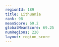 ```yaml
---
regionId: 189
title: Lithuania
rank: 98
meanScore: 69.2
globalMeanScore: 69.25
numRegions: 220
layout: region_score
---
```

